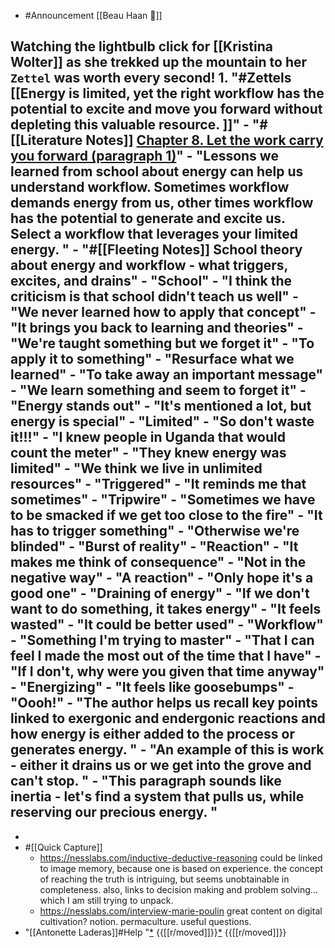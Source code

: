 - #Announcement [[Beau Haan 📌]]

Watching the lightbulb click for [[Kristina Wolter]] as she trekked up the mountain to her `Zettel` was worth every second! 
    1. "#Zettels  [[Energy is limited, yet the right workflow has the potential to excite and move you forward without depleting this valuable resource. ]]"
        - "#[[Literature Notes]] [Chapter 8. Let the work carry you forward (paragraph 1)](((RK0T2uHBh)))"
            - "Lessons we learned from school about energy can help us understand workflow.  Sometimes workflow demands energy from us, other times workflow has the potential to generate and excite us.  Select a workflow that leverages your limited energy. "
        - "#[[Fleeting Notes]] School theory about energy and workflow - what triggers, excites, and drains"
            - "School"
                - "I think the criticism is that school didn't teach us well"
                    - "We never learned how to apply that concept"
                        - "It brings you back to learning and theories"
                            - "We're taught something but we forget it"
                                - "To apply it to something"
                                    - "Resurface what we learned"
                                        - "To take away an important message"
                - "We learn something and seem to forget it"
            - "Energy stands out"
                - "It's mentioned a lot, but energy is special"
                    - "Limited"
                    - "So don't waste it!!!"
                    - "I knew people in Uganda that would count the meter"
                        - "They knew energy was limited"
                    - "We think we live in unlimited resources"
            - "Triggered"
                - "It reminds me that sometimes"
                    - "Tripwire"
                    - "Sometimes we have to be smacked if we get too close to the fire"
                        - "It has to trigger something"
                            - "Otherwise we're blinded"
                - "Burst of reality"
            - "Reaction"
                - "It makes me think of consequence"
                    - "Not in the negative way"
                        - "A reaction"
                            - "Only hope it's a good one"
            - "Draining of energy"
                - "If we don't want to do something, it takes energy"
                    - "It feels wasted"
                        - "It could be better used"
            - "Workflow"
                - "Something I'm trying to master"
                    - "That I can feel I made the most out of the time that I have"
                        - "If I don't, why were you given that time anyway"
            - "Energizing"
                - "It feels like goosebumps"
                    - "Oooh!"
        - "The author helps us recall key points linked to exergonic and endergonic reactions and how energy is either added to the process or generates energy.  "
            - "An example of this is work - either it drains us or we get into the grove and can't stop. "
        - "This paragraph sounds like inertia - let's find a system that pulls us, while reserving our precious energy. "
- 
- 
- #[[Quick Capture]]
    - https://nesslabs.com/inductive-deductive-reasoning could be linked to image memory, because one is based on experience. the concept of reaching the truth is intriguing, but seems unobtainable in completeness. also, links to decision making and problem solving... which I am still trying to unpack.  
    - https://nesslabs.com/interview-marie-poulin great content on digital cultivation? notion. permaculture. useful questions. 
- "[[Antonette Laderas]]#Help     "[*](((vSuWTIOE1))) {{[[r/moved]]}}[*]() {{[[r/moved]]}}
